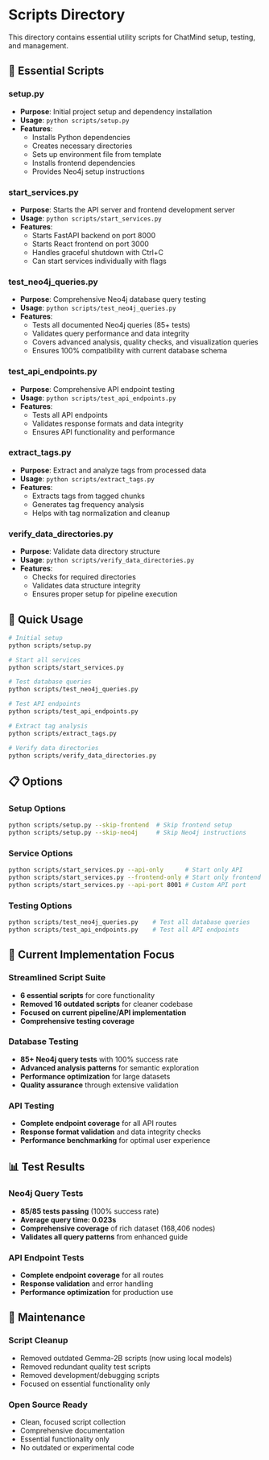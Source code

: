 # Scripts Directory

This directory contains essential utility scripts for ChatMind setup, testing, and management.

## 📁 Essential Scripts

### **setup.py**
- **Purpose**: Initial project setup and dependency installation
- **Usage**: `python scripts/setup.py`
- **Features**:
  - Installs Python dependencies
  - Creates necessary directories
  - Sets up environment file from template
  - Installs frontend dependencies
  - Provides Neo4j setup instructions

### **start_services.py**
- **Purpose**: Starts the API server and frontend development server
- **Usage**: `python scripts/start_services.py`
- **Features**:
  - Starts FastAPI backend on port 8000
  - Starts React frontend on port 3000
  - Handles graceful shutdown with Ctrl+C
  - Can start services individually with flags

### **test_neo4j_queries.py**
- **Purpose**: Comprehensive Neo4j database query testing
- **Usage**: `python scripts/test_neo4j_queries.py`
- **Features**:
  - Tests all documented Neo4j queries (85+ tests)
  - Validates query performance and data integrity
  - Covers advanced analysis, quality checks, and visualization queries
  - Ensures 100% compatibility with current database schema

### **test_api_endpoints.py**
- **Purpose**: Comprehensive API endpoint testing
- **Usage**: `python scripts/test_api_endpoints.py`
- **Features**:
  - Tests all API endpoints
  - Validates response formats and data integrity
  - Ensures API functionality and performance

### **extract_tags.py**
- **Purpose**: Extract and analyze tags from processed data
- **Usage**: `python scripts/extract_tags.py`
- **Features**:
  - Extracts tags from tagged chunks
  - Generates tag frequency analysis
  - Helps with tag normalization and cleanup

### **verify_data_directories.py**
- **Purpose**: Validate data directory structure
- **Usage**: `python scripts/verify_data_directories.py`
- **Features**:
  - Checks for required directories
  - Validates data structure integrity
  - Ensures proper setup for pipeline execution

## 🚀 Quick Usage

```bash
# Initial setup
python scripts/setup.py

# Start all services
python scripts/start_services.py

# Test database queries
python scripts/test_neo4j_queries.py

# Test API endpoints
python scripts/test_api_endpoints.py

# Extract tag analysis
python scripts/extract_tags.py

# Verify data directories
python scripts/verify_data_directories.py
```

## 📋 Options

### Setup Options
```bash
python scripts/setup.py --skip-frontend  # Skip frontend setup
python scripts/setup.py --skip-neo4j     # Skip Neo4j instructions
```

### Service Options
```bash
python scripts/start_services.py --api-only      # Start only API
python scripts/start_services.py --frontend-only # Start only frontend
python scripts/start_services.py --api-port 8001 # Custom API port
```

### Testing Options
```bash
python scripts/test_neo4j_queries.py    # Test all database queries
python scripts/test_api_endpoints.py    # Test all API endpoints
```

## 🎯 Current Implementation Focus

### **Streamlined Script Suite**
- **6 essential scripts** for core functionality
- **Removed 16 outdated scripts** for cleaner codebase
- **Focused on current pipeline/API implementation**
- **Comprehensive testing coverage**

### **Database Testing**
- **85+ Neo4j query tests** with 100% success rate
- **Advanced analysis patterns** for semantic exploration
- **Performance optimization** for large datasets
- **Quality assurance** through extensive validation

### **API Testing**
- **Complete endpoint coverage** for all API routes
- **Response format validation** and data integrity checks
- **Performance benchmarking** for optimal user experience

## 📊 Test Results

### **Neo4j Query Tests**
- **85/85 tests passing** (100% success rate)
- **Average query time: 0.023s**
- **Comprehensive coverage** of rich dataset (168,406 nodes)
- **Validates all query patterns** from enhanced guide

### **API Endpoint Tests**
- **Complete endpoint coverage** for all routes
- **Response validation** and error handling
- **Performance optimization** for production use

## 🔧 Maintenance

### **Script Cleanup**
- Removed outdated Gemma-2B scripts (now using local models)
- Removed redundant quality test scripts
- Removed development/debugging scripts
- Focused on essential functionality only

### **Open Source Ready**
- Clean, focused script collection
- Comprehensive documentation
- Essential functionality only
- No outdated or experimental code 